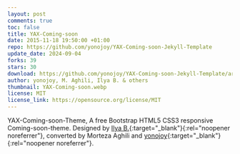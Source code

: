 ```yaml
---
layout: post
comments: true
toc: false
title: YAX-Coming-soon
date: 2015-11-18 19:50:00 +01:00
repo: https://github.com/yonojoy/YAX-Coming-soon-Jekyll-Template
update_date: 2024-09-04
forks: 39
stars: 30
download: https://github.com/yonojoy/YAX-Coming-soon-Jekyll-Template/archive/v0.1-beta.zip
author: yonojoy, M. Aghili, Ilya B. & others
thumbnail: YAX-Coming-soon.webp
license: MIT
license_link: https://opensource.org/license/MIT
---
```


YAX-Coming-soon-Theme, A free Bootstrap HTML5 CSS3 responsive Coming-soon-theme. Designed by [Ilya B.](https://www.behance.net/gallery/18421675/Free-Bootstrap-Psd-Coming-Soon-Template){:target="_blank"}{:rel="noopener noreferrer"}, converted by Morteza Aghili and [yonojoy](https://github.com/yonojoy){:target="_blank"}{:rel="noopener noreferrer"}.
